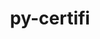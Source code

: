 ---
title: "py-certifi"
layout: cache
categories: [package, develop-2025-07-13]
meta: {"compilers": ["none"], "num_specs": 20, "num_specs_by_stack": {"data-vis-sdk": 1, "e4s": 4, "e4s-neoverse-v2": 1, "e4s-oneapi": 1, "hep": 1, "ml-darwin-aarch64-mps": 4, "ml-linux-aarch64-cpu": 4, "ml-linux-aarch64-cuda": 4, "ml-linux-x86_64-cpu": 4, "ml-linux-x86_64-cuda": 4, "ml-linux-x86_64-rocm": 2, "root": 20}, "oss": ["sequoia", "ubuntu20.04", "ubuntu22.04", "ubuntu24.04"], "platforms": ["darwin", "linux"], "stacks": ["data-vis-sdk", "e4s", "e4s-neoverse-v2", "e4s-oneapi", "hep", "ml-darwin-aarch64-mps", "ml-linux-aarch64-cpu", "ml-linux-aarch64-cuda", "ml-linux-x86_64-cpu", "ml-linux-x86_64-cuda", "ml-linux-x86_64-rocm", "root"], "targets": ["aarch64", "neoverse_v2", "x86_64_v3"], "versions": ["2025.4.26"]}
spec_details: [{"compiler": "none", "hash": "2mck7c6up2glvyrfybq4vad3wzep2hbj", "os": "ubuntu24.04", "platform": "linux", "size": "-", "stacks": ["ml-linux-aarch64-cpu", "ml-linux-aarch64-cuda", "root"], "target": "aarch64", "variants": ["build_system=python_pip"], "versions": ["2025.4.26"]}, {"compiler": "none", "hash": "3yv2oehdsqu2hwba3k7v24zpjnfyzjx2", "os": "ubuntu22.04", "platform": "linux", "size": "-", "stacks": ["e4s-oneapi", "root"], "target": "x86_64_v3", "variants": ["build_system=python_pip"], "versions": ["2025.4.26"]}, {"compiler": "none", "hash": "4kurpzktz5a647c755kpqbzsfjgdyamt", "os": "sequoia", "platform": "darwin", "size": "-", "stacks": ["ml-darwin-aarch64-mps", "root"], "target": "aarch64", "variants": ["build_system=python_pip"], "versions": ["2025.4.26"]}, {"compiler": "none", "hash": "53m6b5dyfmnajdajxpygp2mjiwve4kmv", "os": "sequoia", "platform": "darwin", "size": "-", "stacks": ["ml-darwin-aarch64-mps", "root"], "target": "aarch64", "variants": ["build_system=python_pip"], "versions": ["2025.4.26"]}, {"compiler": "none", "hash": "5xiyrdodtvpjjo5md4jzyeldwpcz3n33", "os": "ubuntu24.04", "platform": "linux", "size": "-", "stacks": ["ml-linux-aarch64-cpu", "ml-linux-aarch64-cuda", "root"], "target": "aarch64", "variants": ["build_system=python_pip"], "versions": ["2025.4.26"]}, {"compiler": "none", "hash": "besznjpkfqbepyxxep6cz6ztswk3vxnz", "os": "ubuntu22.04", "platform": "linux", "size": "-", "stacks": ["e4s", "root"], "target": "x86_64_v3", "variants": ["build_system=python_pip"], "versions": ["2025.4.26"]}, {"compiler": "none", "hash": "ix5emnvbangmqlemxs4lk3j7znwjzzlh", "os": "ubuntu22.04", "platform": "linux", "size": "-", "stacks": ["hep", "root"], "target": "x86_64_v3", "variants": ["build_system=python_pip"], "versions": ["2025.4.26"]}, {"compiler": "none", "hash": "jqrbtjinm7ar7rjs3e66qipva7u45uys", "os": "ubuntu22.04", "platform": "linux", "size": "-", "stacks": ["e4s", "root"], "target": "x86_64_v3", "variants": ["build_system=python_pip"], "versions": ["2025.4.26"]}, {"compiler": "none", "hash": "lu6rojiz7fnhidmxfwe5tncwkgyqxk3u", "os": "ubuntu24.04", "platform": "linux", "size": "-", "stacks": ["ml-linux-x86_64-cpu", "ml-linux-x86_64-cuda", "ml-linux-x86_64-rocm", "root"], "target": "x86_64_v3", "variants": ["build_system=python_pip"], "versions": ["2025.4.26"]}, {"compiler": "none", "hash": "nv4v2kt533utkm5dsqgj25uacscj3q27", "os": "ubuntu22.04", "platform": "linux", "size": "-", "stacks": ["e4s-neoverse-v2", "root"], "target": "neoverse_v2", "variants": ["build_system=python_pip"], "versions": ["2025.4.26"]}, {"compiler": "none", "hash": "oiu6wygzeszxzinxn6khd2yy2xiybgdw", "os": "ubuntu22.04", "platform": "linux", "size": "-", "stacks": ["e4s", "root"], "target": "x86_64_v3", "variants": ["build_system=python_pip"], "versions": ["2025.4.26"]}, {"compiler": "none", "hash": "ooemcjvgcba4keq445sq36n6piczt2r5", "os": "ubuntu24.04", "platform": "linux", "size": "-", "stacks": ["ml-linux-x86_64-cpu", "ml-linux-x86_64-cuda", "root"], "target": "x86_64_v3", "variants": ["build_system=python_pip"], "versions": ["2025.4.26"]}, {"compiler": "none", "hash": "orlz73a5r33wi43qfk6nju5l3fbxghhx", "os": "ubuntu24.04", "platform": "linux", "size": "-", "stacks": ["ml-linux-x86_64-cpu", "ml-linux-x86_64-cuda", "ml-linux-x86_64-rocm", "root"], "target": "x86_64_v3", "variants": ["build_system=python_pip"], "versions": ["2025.4.26"]}, {"compiler": "none", "hash": "qhn4edqegbjhj3rpkwxzfb3dtu35qez4", "os": "ubuntu24.04", "platform": "linux", "size": "-", "stacks": ["ml-linux-aarch64-cpu", "ml-linux-aarch64-cuda", "root"], "target": "aarch64", "variants": ["build_system=python_pip"], "versions": ["2025.4.26"]}, {"compiler": "none", "hash": "qppxxbfld4x76ooaae6t3xhhnehzkw2x", "os": "ubuntu24.04", "platform": "linux", "size": "-", "stacks": ["ml-linux-aarch64-cpu", "ml-linux-aarch64-cuda", "root"], "target": "aarch64", "variants": ["build_system=python_pip"], "versions": ["2025.4.26"]}, {"compiler": "none", "hash": "qq3kl4okxqc2xheg6beygbvebosni346", "os": "sequoia", "platform": "darwin", "size": "-", "stacks": ["ml-darwin-aarch64-mps", "root"], "target": "aarch64", "variants": ["build_system=python_pip"], "versions": ["2025.4.26"]}, {"compiler": "none", "hash": "qusrxyzw6l7sy2ddzika5sf4ajcc23v2", "os": "ubuntu22.04", "platform": "linux", "size": "-", "stacks": ["e4s", "root"], "target": "x86_64_v3", "variants": ["build_system=python_pip"], "versions": ["2025.4.26"]}, {"compiler": "none", "hash": "uuif2xuglumy7syacxvn6skccrgfmqce", "os": "ubuntu24.04", "platform": "linux", "size": "-", "stacks": ["ml-linux-x86_64-cpu", "ml-linux-x86_64-cuda", "root"], "target": "x86_64_v3", "variants": ["build_system=python_pip"], "versions": ["2025.4.26"]}, {"compiler": "none", "hash": "xhzs7m3inycayc52gns2rxhmqg2jhtiu", "os": "sequoia", "platform": "darwin", "size": "-", "stacks": ["ml-darwin-aarch64-mps", "root"], "target": "aarch64", "variants": ["build_system=python_pip"], "versions": ["2025.4.26"]}, {"compiler": "none", "hash": "z62shswjm6zpanauxfvbznlmc5uqxgrt", "os": "ubuntu20.04", "platform": "linux", "size": "-", "stacks": ["data-vis-sdk", "root"], "target": "x86_64_v3", "variants": ["build_system=python_pip"], "versions": ["2025.4.26"]}]
---
